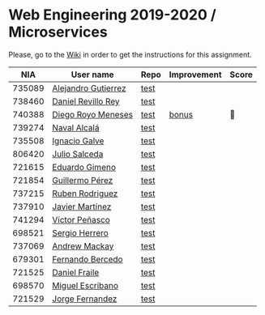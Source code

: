 # Web Engineering 2019-2020 / Microservices
Please, go to the [Wiki](https://github.com/UNIZAR-30246-WebEngineering/lab6-microservices/wiki) in order to get the instructions for this assignment.

| NIA    | User name | Repo | Improvement | Score
|--------|-----------|------|-------------|--------
| 735089 | [Alejandro Gutierrez](https://github.com/AlexGuti14) |[test](https://github.com/AlexGuti14/lab6-microservices/tree/test) | |
| 738460 | [Daniel Revillo Rey](https://github.com/DaniRevillo) |[test](https://github.com/DaniRevillo/lab6-microservices/tree/test) | |
| 740388 | [Diego Royo Meneses](https://github.com/diegoroyo) |[test](https://github.com/diegoroyo/lab6-microservices/tree/test) |[bonus](https://github.com/diegoroyo/lab6-microservices/tree/bonus) | :gift:
| 739274 | [Naval Alcalá](https://github.com/aeri) |[test](https://github.com/aeri/lab6-microservices/tree/test) | |
| 735508 | [Ignacio Galve](https://github.com/IgnacioSan22) |[test](https://github.com/IgnacioSan22/lab6-microservices/tree/test) | |
| 806420 | [Julio Salceda](https://github.com/phsxes) |[test](https://github.com/phsxes/lab6-microservices/tree/test) | |
| 721615 | [Eduardo Gimeno](https://github.com/EduardoGimeno) |[test](https://github.com/EduardoGimeno/lab6-microservices/tree/test) | |
| 721854 | [Guillermo Pérez](https://github.com/Guillerm097) |[test](https://github.com/Guillerm097/lab6-microservices/tree/test) | 
| 737215 | [Ruben Rodriguez](https://github.com/ZgzInfinity) |[test](https://github.com/ZgzInfinity/lab6-microservices/tree/Test) | 
| 737910 | [Javier Martínez](https://github.com/javiermixture17) |[test](https://github.com/javiermixture17/lab6-microservices/tree/test) | |
| 741294 | [Víctor Peñasco](https://github.com/vpec) |[test](https://github.com/vpec/lab6-microservices/tree/test) | |
| 698521 | [Sergio Herrero](https://github.com/sherrero96) |[test](https://github.com/sherrero96/lab6-microservices/tree/test) | |
| 737069 | [Andrew Mackay](https://github.com/AndrewKM210) |[test](https://github.com/AndrewKM210/lab6-microservices/tree/test) | |
| 679301 | [Fernando Bercedo](https://github.com/ferbercedo) |[test](https://github.com/ferbercedo/lab6-microservices/tree/test) | |
| 721525 | [Daniel Fraile](https://github.com/DanFzgz) |[test](https://github.com/DanFzgz/lab6-microservices/tree/test) | |
| 698570 | [Miguel Escribano](https://github.com/a698570) |[test](https://github.com/a698570/lab6-microservices/tree/test) | |
| 721529 | [Jorge Fernandez](https://github.com/jorge97fernandez) |[test](https://github.com/jorge97fernandez/lab6-microservices/tree/test) | |
